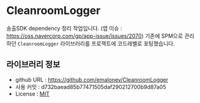 # CleanroomLogger

송출SDK dependency 정리 작업입니다.
(앱 이슈 : https://oss.navercorp.com/gp/app-issue/issues/2070)
기존에 SPM으로 관리하던 `CleanroomLogger` 라이브러리를 프로젝트에 코드레벨로 포팅했습니다.

## 라이브러리 정보

* github URL : https://github.com/emaloney/CleanroomLogger
* 사용 커밋 : d732baead85b77471505daf290212700b9d87a05
* License : [MIT](https://github.com/emaloney/CleanroomLogger/blob/master/LICENSE)
